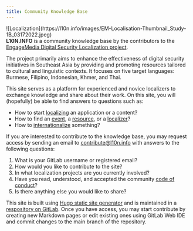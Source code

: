 ```yaml
---
title: Community Knowledge Base
---
```


<div style="float: right">
![Localization](https://l10n.info/images/EM-Localisation-Thumbnail_Study-1B_03172022.jpeg)
</div>

**L10N.INFO** is a community knowledge base by the contributors to the [EngageMedia Digital Security Localization project](https://engagemedia.org/projects/localization/).

The project primarily aims to enhance the effectiveness of digital security initiatives in Southeast Asia by providing and promoting resources tailored to cultural and linguistic contexts. It focuses on five target languages: Burmese, Filipino, Indonesian, Khmer, and Thai.

This site serves as a platform for experienced and novice localizers to exchange knowledge and share about their work. On this site, you will (hopefully) be able to find answers to questions such as:

- How to start [localizing](/localization/) an application or a content?
- How to find an [event](/events/), a [resource](/resources/), or a [localizer](/localizers/)?
- How to [internationalize](/internationalization/) something?

If you are interested to contribute to the knowledge base, you may request access by sending an email to [contribute@l10n.info](mailto:contribute@l10n.info) with answers to the following questions:

1. What is your GitLab username or registered email?
2. How would you like to contribute to the site?
3. In what localization projects are you currently involved?
4. Have you read, understood, and accepted the community [code of conduct](conduct)?
5. Is there anything else you would like to share?

This site is built using [Hugo static site generator](https://gohugo.io/) and is maintained in a [respository on GitLab](https://gitlab.com/eml10n/l10ninfo). Once you have access, you may start contribute by creating new Markdown pages or edit existing ones using GitLab Web IDE and commit changes to the main branch of the repository.
